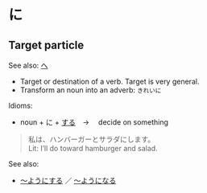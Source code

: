 # に

## Target particle

See also: [へ](へ)

- Target or destination of a verb. Target is very general.
- Transform an noun into an adverb: `きれいに`

Idioms:

- noun + に + [する](する)　→　 decide on something
>  私は、ハンバーガーとサラダにします。  
>  Lit: I’ll do toward hamburger and salad.

See also:
- [～ようにする](・ようにする) ／ [～ようになる](・ようになる)